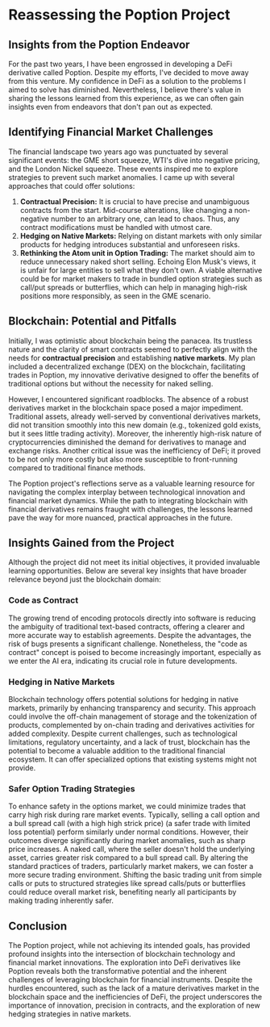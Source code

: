 # Reassessing the Poption Project

## Insights from the Poption Endeavor

For the past two years, I have been engrossed in developing a DeFi derivative called Poption. Despite my efforts, I've decided to move away from this venture. My confidence in DeFi as a solution to the problems I aimed to solve has diminished. Nevertheless, I believe there's value in sharing the lessons learned from this experience, as we can often gain insights even from endeavors that don't pan out as expected.

## Identifying Financial Market Challenges

The financial landscape two years ago was punctuated by several significant events: the GME short squeeze, WTI's dive into negative pricing, and the London Nickel squeeze. These events inspired me to explore strategies to prevent such market anomalies. I came up with several approaches that could offer solutions:

1. **Contractual Precision:** It is crucial to have precise and unambiguous contracts from the start. Mid-course alterations, like changing a non-negative number to an arbitrary one, can lead to chaos. Thus, any contract modifications must be handled with utmost care.
2. **Hedging on Native Markets:** Relying on distant markets with only similar products for hedging introduces substantial and unforeseen risks.
3. **Rethinking the Atom unit in Option Trading:** The market should aim to reduce unnecessary naked short selling. Echoing Elon Musk's views, it is unfair for large entities to sell what they don't own. A viable alternative could be for market makers to trade in bundled option strategies such as call/put spreads or butterflies, which can help in managing high-risk positions more responsibly, as seen in the GME scenario.

## Blockchain: Potential and Pitfalls

Initially, I was optimistic about blockchain being the panacea. Its trustless nature and the clarity of smart contracts seemed to perfectly align with the needs for **contractual precision** and establishing **native markets**. My plan included a decentralized exchange (DEX) on the blockchain, facilitating trades in Poption, my innovative derivative designed to offer the benefits of traditional options but without the necessity for naked selling.

However, I encountered significant roadblocks. The absence of a robust derivatives market in the blockchain space posed a major impediment. Traditional assets, already well-served by conventional derivatives markets, did not transition smoothly into this new domain (e.g., tokenized gold exists, but it sees little trading activity). Moreover, the inherently high-risk nature of cryptocurrencies diminished the demand for derivatives to manage and exchange risks. Another critical issue was the inefficiency of DeFi; it proved to be not only more costly but also more susceptible to front-running compared to traditional finance methods.

The Poption project's reflections serve as a valuable learning resource for navigating the complex interplay between technological innovation and financial market dynamics. While the path to integrating blockchain with financial derivatives remains fraught with challenges, the lessons learned pave the way for more nuanced, practical approaches in the future.

## Insights Gained from the Project

Although the project did not meet its initial objectives, it provided invaluable learning opportunities. Below are several key insights that have broader relevance beyond just the blockchain domain:

### Code as Contract

The growing trend of encoding protocols directly into software is reducing the ambiguity of traditional text-based contracts, offering a clearer and more accurate way to establish agreements. Despite the advantages, the risk of bugs presents a significant challenge. Nonetheless, the "code as contract" concept is poised to become increasingly important, especially as we enter the AI era, indicating its crucial role in future developments.

### Hedging in Native Markets

Blockchain technology offers potential solutions for hedging in native markets, primarily by enhancing transparency and security. This approach could involve the off-chain management of storage and the tokenization of products, complemented by on-chain trading and derivatives activities for added complexity. Despite current challenges, such as technological limitations, regulatory uncertainty, and a lack of trust, blockchain has the potential to become a valuable addition to the traditional financial ecosystem. It can offer specialized options that existing systems might not provide.

### Safer Option Trading Strategies

To enhance safety in the options market, we could minimize trades that carry high risk during rare market events. Typically, selling a call option and a bull spread call (with a high high strick price) (a safer trade with limited loss potential) perform similarly under normal conditions. However, their outcomes diverge significantly during market anomalies, such as sharp price increases. A naked call, where the seller doesn't hold the underlying asset, carries greater risk compared to a bull spread call. By altering the standard practices of traders, particularly market makers, we can foster a more secure trading environment. Shifting the basic trading unit from simple calls or puts to structured strategies like spread calls/puts or butterflies could reduce overall market risk, benefiting nearly all participants by making trading inherently safer.

## Conclusion

The Poption project, while not achieving its intended goals, has provided profound insights into the intersection of blockchain technology and financial market innovations. The exploration into DeFi derivatives like Poption reveals both the transformative potential and the inherent challenges of leveraging blockchain for financial instruments. Despite the hurdles encountered, such as the lack of a mature derivatives market in the blockchain space and the inefficiencies of DeFi, the project underscores the importance of innovation, precision in contracts, and the exploration of new hedging strategies in native markets.